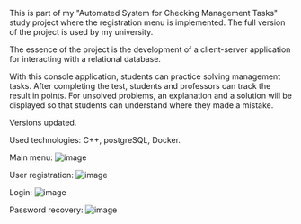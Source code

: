 This is part of my "Automated System for Checking Management Tasks" study project where the registration menu is implemented. The full version of the project is used by my university.

The essence of the project is the development of a client-server application for interacting with a relational database.

With this console application, students can practice solving management tasks. After completing the test, students and professors can track the result in points. For unsolved problems, an explanation and a solution will be displayed so that students can understand where they made a mistake.

Versions updated.

Used technologies: C++, postgreSQL, Docker.

Main menu:
![image](https://user-images.githubusercontent.com/112263704/201534924-76b28245-e0b6-4ac8-beea-1daaef0e9440.png)

User registration:
![image](https://user-images.githubusercontent.com/112263704/201535617-06dde68b-13b4-476d-8ab0-5243ca69970e.png)

Login:
![image](https://user-images.githubusercontent.com/112263704/201535693-c39a4cbd-992b-4d5d-9524-b1ea6bb22513.png)

Password recovery:
![image](https://user-images.githubusercontent.com/112263704/201535807-7f64d0e3-716a-4a7b-8266-67e71d311447.png)


